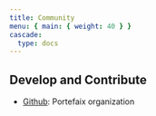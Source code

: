 ```yaml
---
title: Community
menu: { main: { weight: 40 } }
cascade:
  type: docs
---
```


## Develop and Contribute

- [<i class="fab fa-github"></i> Github](https://github.com/portefaix/): Portefaix organization
